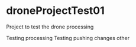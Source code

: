 # droneProjectTest01
Project to test the drone processing

Testing processing
Testing pushing changes other